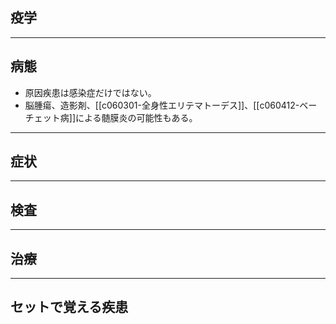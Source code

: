 ## 疫学
---
## 病態
- 原因疾患は感染症だけではない。
- 脳腫瘍、造影剤、[[c060301-全身性エリテマトーデス]]、[[c060412-ベーチェット病]]による髄膜炎の可能性もある。
---
## 症状
---
## 検査
---
## 治療
---
## セットで覚える疾患
